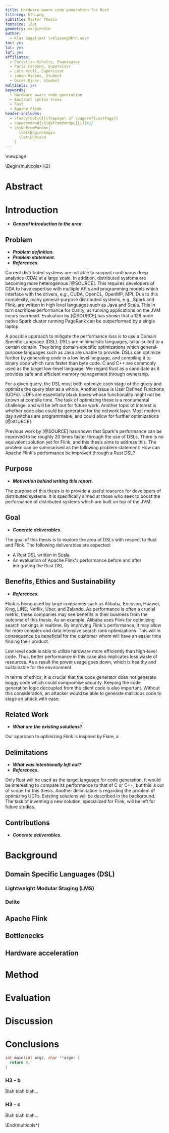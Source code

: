 ```yaml
---
title: Hardware aware code generation for Rust
titleimg: kth.png
subtitle: Master Thesis
fontsize: 12pt
geometry: margin=2cm
author:
  - Klas Segeljakt \<klasseg@kth.se\>
toc: yes
lot: yes
lof: yes
affiliates:
  - Christian Schulte, Examinator
  - Paris Carbone, Supervisor
  - Lars Kroll, Supervisor
  - Johan Mickos, Student
  - Oscar Bjuhr, Student
multicols: yes
keywords: 
  - Hardware aware code generation
  - Abstract syntax trees
  - Rust
  - Apache Flink
header-includes:
  - \fancyfoot[C]{\thepage\ of \pageref{LastPage}}
  - \newcommand{\hideFromPandoc}[1]{#1}
  - \hideFromPandoc{
      \let\Begin\begin
      \let\End\end
    }
---
```


\newpage

\Begin{multicols*}{2}

# Abstract

# Introduction

* ***General introduction to the area.***

<!--## Background-->

<!--* Brief background-->
<!--* References-->

## Problem

* ***Problem definition.***
* ***Problem statement.***
* ***References.***

Current distributed systems are not able to support continuous deep analytics (CDA) at a large scale. In addition, distributed systems are becoming more heterogenous [@SOURCE]. This requires developers of CDA to have expertise with multiple APIs and programming models which interface with the drivers, e.g., CUDA, OpenCL, OpenMP, MPI. Due to this complexity, many general-purpose distributed systems, e.g., Spark and Flink, are written in high level languages such as Java and Scala. This in turn sacrifices performance for clarity, as running applications on the JVM incurs overhead. Evaluation by [@SOURCE] has shown that a 128 node native Spark cluster running PageRank can be outperformed by a single laptop.

A possible approach to mitigate the performance loss is to use a Domain Specific Language (DSL). DSLs are minimalistic languages, tailor-suited to a certain domain. They bring domain-specific optimizations which general-purpose languages such as Java are unable to provide. DSLs can optimize further by generating code in a low level language, and compiling it to binary code which runs faster than byte code. C and C++ are commonly used as the target low-level language. We regard Rust as a candidate as it provides safe and efficient memory management through ownership.

For a given query, the DSL must both optimize each stage of the query and optimize the query plan as a whole. Another issue is User Defined Functions (UDFs). UDFs are essentially black boxes whose functionality might not be known at compile time. The task of optimizing these is a monumental challenge, and will be left out for future work. Another topic of interest is whether code also could be generated for the network layer. Most modern day switches are programmable, and could allow for further optimizations [@SOURCE].

Previous work by [@SOURCE] has shown that Spark's performance can be improved to be roughly 20 times faster through the use of DSLs. There is no equivalent solution yet for Flink, and this thesis aims to address this. The problem can be summarised as the following problem statement: How can Apache Flink's performance be improved through a Rust DSL?

## Purpose

* ***Motivation behind writing this report.***

The purpose of this thesis is to provide a useful resource for developers of distributed systems. It is specifically aimed at those who seek to boost the performance of distributed systems which are built on top of the JVM.

## Goal

* ***Concrete deliverables.***

The goal of this thesis is to explore the area of DSLs with respect to Rust and Flink. The following deliverables are expected:

* A Rust DSL written in Scala.
* An evaluation of Apache Flink's performance before and after integrating the Rust DSL.

## Benefits, Ethics and Sustainability

* ***References.***

Flink is being used by large companies such as Alibaba, Ericsson, Huawei, King, LINE, Netflix, Uber, and Zalando. As performance is often a crucial metric, these companies may see benefits in their business from the outcome of this thesis. As an example, Alibaba uses Flink for optimizing search rankings in realtime. By improving Flink's performance, it may allow for more complex and data intensive search rank optimizations. This will in consequence be beneficial for the customer whom will have an easier time finding their product.

Low level code is able to utilize hardware more efficiently than high-level code. Thus, better performance in this case also implicates less waste of resources. As a result the power usage goes down, which is healthy and sustainable for the environment.

In terms of ethics, it is crucial that the code generator does not generate buggy code which could compromise security. Keeping the code generation logic decoupled from the client code is also important. Without this consideration, an attacker would be able to generate malicious code to stage an attack with ease.

## Related Work

* ***What are the existing solutions?***

Our approach to optimizing Flink is inspired by Flare, a

## Delimitations

* ***What was intentionally left out?***
* ***References.***

Only Rust will be used as the target language for code generation. It would be interesting to compare its performance to that of C or C++, but this is out of scope for this thesis. Another delimitation is regarding the problem of optimizing UDFs. Existing solutions will be described in the background. The task of inventing a new solution, specialized for Flink, will be left for future studies.

## Contributions

* ***Concrete deliverables.***

<!--## Methodology/Methods-->

<!--* ***Research methodology.***-->

<!--## Outline-->

<!--* ***Description of report.***-->

# Background

## Domain Specific Languages (DSL)

### Lightweight Modular Staging (LMS)

### Delite

## Apache Flink

## Bottlenecks

## Hardware acceleration

# Method

# Evaluation

# Discussion

# Conclusions

```{.c caption="Hello"}
int main(int argc, char **argv) {
  return 0;
}
```


### H3 - b
Blah blah blah...

### H3 - c
Blah blah blah...



\End{multicols*}

